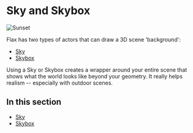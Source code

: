 # Sky and Skybox

![Sunset](media/title.png)

Flax has two types of actors that can draw a 3D scene 'background':
- [Sky](http://docs.flaxengine.com/api/FlaxEngine.Sky.html)
- [Skybox](http://docs.flaxengine.com/api/FlaxEngine.Skybox.html)

Using a Sky or Skybox creates a wrapper around your entire scene that shows what the world looks like beyond your geometry.
It really helps realism -- especially with outdoor scenes.

## In this section

* [Sky](sky.md)
* [Skybox](skybox.md)

